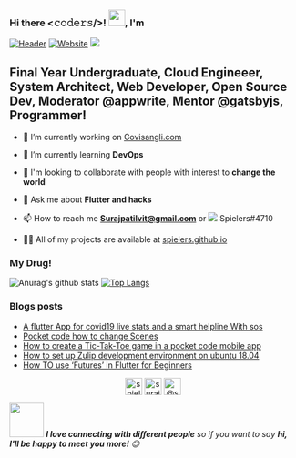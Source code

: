 ### Hi there <𝚌𝚘𝚍𝚎𝚛𝚜/>! <img src="https://github.com/TheDudeThatCode/TheDudeThatCode/blob/master/Assets/Hi.gif" width="29px">, I'm 
[![Header](https://github.com/spielers/spielers/blob/master/into.gif)](https://spielers.github.io)
[![Website](https://img.shields.io/badge/linkedin-%230077B5.svg?&style=for-the-badge&logo=linkedin&logoColor=white)](https://www.linkedin.com/in/surajpatil-me/)
<img src="https://profile-counter.glitch.me/spielers/count.svg" />

## Final Year Undergraduate, Cloud Engineeer, System Architect, Web Developer, Open Source Dev, Moderator  @appwrite, Mentor @gatsbyjs, Programmer!

- 🔭 I’m currently working on [Covisangli.com](http://covisangli.com/)

- 🌱 I’m currently learning **DevOps**

- 👯 I'm looking to collaborate with people with interest to **change the world** 

- 💬 Ask me about **Flutter and hacks**

- 📫 How to reach me **Surajpatilvit@gmail.com** or <img src="https://img.shields.io/badge/discord-%237289DA.svg?&style=for-the-badge&logo=discord&logoColor=white"/> Spielers#4710

- 👨‍💻 All of my projects are available at [spielers.github.io](https://spielers.github.io)



### My Drug!
![Anurag's github stats](https://github-readme-stats.spielers.vercel.app/api?username=spielers&show_icons=true&theme=chartreuse-dark)
[![Top Langs](https://github-readme-stats.spielers.vercel.app/api/top-langs/?username=spielers&layout=compact&theme=chartreuse-dark)](https://github.com/anuraghazra/github-readme-stats)

### Blogs posts
<!-- BLOG-POST-LIST:START -->
- [A flutter App for covid19 live stats and a smart helpline With sos](https://dev.to/spielers/placeholder-title-1k1o)
- [Pocket code how to change Scenes](https://medium.com/@spielers/pocket-code-how-to-change-scenes-f8c08a60bb3c?source=rss-298cb293300b------2)
- [How to create a Tic-Tak-Toe game in a pocket code mobile app](https://medium.com/@spielers/how-to-create-a-tic-tak-toe-game-in-a-pocket-code-mobile-app-d101024cc441?source=rss-298cb293300b------2)
- [How to set up Zulip development environment on ubuntu 18.04](https://medium.com/@spielers/how-to-set-up-zulip-development-environment-on-ubuntu-18-04-7a3b8adbb423?source=rss-298cb293300b------2)
- [How TO use ‘Futures’ in Flutter for Beginners](https://medium.com/@spielers/how-to-use-futures-in-flutter-for-beginners-886abc5a0dd6?source=rss-298cb293300b------2)
<!-- BLOG-POST-LIST:END -->


<p align="center">
<a href="https://dev.to/spielers" target="blank"><img align="center" src="https://gist.github.com/benhalpern/eff81b17359acafd17849146549b9291" alt="spielers" height="30" width="30" /></a>
<a href="https://linkedin.com/in/surajpatil-me/" target="blank"><img align="center" src="https://pics.freeicons.io/uploads/icons/png/545912701530099617-512.png" alt="surajpatil-me/" height="30" width="30" /></a>
<a href="https://medium.com/@spielers" target="blank"><img align="center" src="https://pics.freeicons.io/uploads/icons/png/19325663451556105326-512.png" alt="@spielers" height="30" width="30" /></a>
</p>


<img src="https://media.giphy.com/media/LnQjpWaON8nhr21vNW/giphy.gif" width="60"> <em><b>I love connecting with different people</b> so if you want to say <b>hi, I'll be happy to meet you more!</b> 😊</em>

